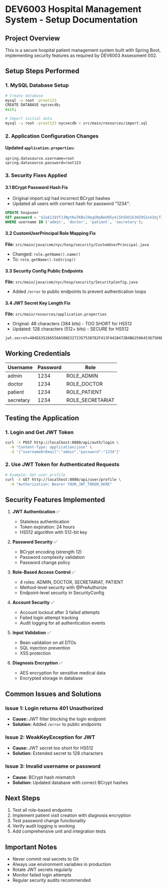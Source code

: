 # DEV6003 Hospital Management System - Setup Documentation

## Project Overview
This is a secure hospital patient management system built with Spring Boot, implementing security features as required by DEV6003 Assessment 002.

## Setup Steps Performed

### 1. MySQL Database Setup
```bash
# Create database
mysql -u root -proot123
CREATE DATABASE nycsecdb;
exit;

# Import initial data
mysql -u root -proot123 nycsecdb < src/main/resources/import.sql
```

### 2. Application Configuration Changes

#### Updated `application.properties`:
```properties
spring.datasource.username=root
spring.datasource.password=root123
```

### 3. Security Fixes Applied

#### 3.1 BCrypt Password Hash Fix
- Original import.sql had incorrect BCrypt hashes
- Updated all users with correct hash for password "1234":
```sql
UPDATE hospuser 
SET password = '$2a$12$VfJJNptKw7KBulHegGRpBeU95y4i5hShO1b3HZ9S2xkImjfJ9pfOO' 
WHERE username IN ('admin', 'doctor', 'patient', 'secretary');
```

#### 3.2 CustomUserPrincipal Role Mapping Fix
**File:** `src/main/java/com/nyc/hosp/security/CustomUserPrincipal.java`
- Changed: `role.getName().name()` 
- To: `role.getName().toString()`

#### 3.3 Security Config Public Endpoints
**File:** `src/main/java/com/nyc/hosp/security/SecurityConfig.java`
- Added `/error` to public endpoints to prevent authentication loops

#### 3.4 JWT Secret Key Length Fix
**File:** `src/main/resources/application.properties`
- Original: 48 characters (384 bits) - TOO SHORT for HS512
- Updated: 128 characters (512+ bits) - SECURE for HS512
```properties
jwt.secret=404E635266556A586E3272357538782F413F4428472B4B6250645367566B5970337336763979244226452948404D6251655468576D5A7134743777217A25432A
```

## Working Credentials

| Username  | Password | Role             |
|-----------|----------|------------------|
| admin     | 1234     | ROLE_ADMIN       |
| doctor    | 1234     | ROLE_DOCTOR      |
| patient   | 1234     | ROLE_PATIENT     |
| secretary | 1234     | ROLE_SECRETARIAT |

## Testing the Application

### 1. Login and Get JWT Token
```bash
curl -X POST http://localhost:8080/api/auth/login \
  -H "Content-Type: application/json" \
  -d '{"usernameOrEmail":"admin","password":"1234"}'
```

### 2. Use JWT Token for Authenticated Requests
```bash
# Example: Get user profile
curl -X GET http://localhost:8080/api/user/profile \
  -H "Authorization: Bearer YOUR_JWT_TOKEN_HERE"
```

## Security Features Implemented

1. **JWT Authentication** ✅
   - Stateless authentication
   - Token expiration: 24 hours
   - HS512 algorithm with 512-bit key

2. **Password Security** ✅
   - BCrypt encoding (strength 12)
   - Password complexity validation
   - Password change policy

3. **Role-Based Access Control** ✅
   - 4 roles: ADMIN, DOCTOR, SECRETARIAT, PATIENT
   - Method-level security with @PreAuthorize
   - Endpoint-level security in SecurityConfig

4. **Account Security** ✅
   - Account lockout after 3 failed attempts
   - Failed login attempt tracking
   - Audit logging for all authentication events

5. **Input Validation** ✅
   - Bean validation on all DTOs
   - SQL injection prevention
   - XSS protection

6. **Diagnosis Encryption** ✅
   - AES encryption for sensitive medical data
   - Encrypted storage in database

## Common Issues and Solutions

### Issue 1: Login returns 401 Unauthorized
- **Cause:** JWT filter blocking the login endpoint
- **Solution:** Added `/error` to public endpoints

### Issue 2: WeakKeyException for JWT
- **Cause:** JWT secret too short for HS512
- **Solution:** Extended secret to 128 characters

### Issue 3: Invalid username or password
- **Cause:** BCrypt hash mismatch
- **Solution:** Updated database with correct BCrypt hashes

## Next Steps

1. Test all role-based endpoints
2. Implement patient visit creation with diagnosis encryption
3. Test password change functionality
4. Verify audit logging is working
5. Add comprehensive unit and integration tests

## Important Notes

- Never commit real secrets to Git
- Always use environment variables in production
- Rotate JWT secrets regularly
- Monitor failed login attempts
- Regular security audits recommended
